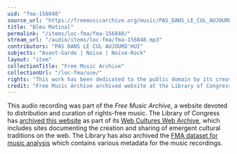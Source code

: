 ```yaml
---
uid: "fma-156848"
source_url: "https://freemusicarchive.org/music/PAS_DANS_LE_CUL_AUJOURDHUI/La_Basse-Cour/PAS_DANS_LE_CUL_AUJOURDHUI_-_La_Basse-Cour_-_02_Bleu_Matinal"
title: "Bleu Matinal"
permalink: "/items/loc-fma/fma-156848/"
stream_url: "/audio/items/loc-fma/fma-156848.mp3"
contributors: "PAS DANS LE CUL AUJOURD'HUI"
subjects: "Avant-Garde | Noise | Noise-Rock"
layout: "item"
collectionTitle: "Free Music Archive"
collectionUrl: "/loc-fma/use/"
rights: "This work has been dedicated to the public domain by its creator, thus is free to use and reuse without restriction. You can copy, modify, distribute and perform the work, even for commercial purposes, all without asking permission. Attribution is recommended but not required."
credit: "Free Music Archive archived website at the Library of Congress, Web Archives Division."
---
```


This audio recording was part of the _Free Music Archive_, a website devoted to distribution and curation of rights-free music. The Library of Congress has [archived this website](https://www.loc.gov/item/lcwaN0026492/) as part of its [Web Cultures Web Archive](https://www.loc.gov/collections/web-cultures-web-archive/about-this-collection/), which includes sites documenting the creation and sharing of emergent cultural traditions on the web. The Library has also archived the [FMA dataset for music analysis](https://catalog.loc.gov/vwebv/search?searchCode=LCCN&searchArg=2018655052&searchType=1&permalink=y) which contains various metadata for the music recordings.